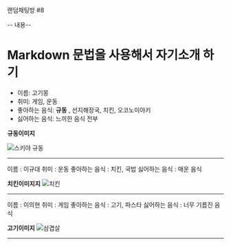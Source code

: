 랜덤채팅방 #8

-- 내용--

Markdown 문법을 사용해서 자기소개 하기
============================

- 이름: 고기몽
- 취미: 게임, 운동
- 좋아하는 음식: **규동** , 선지해장국, 치킨, 오코노미야키
- 싫어하는 음식: 느끼한 음식 전부


**규동이미지**

![스키야 규동](https://www.e-hapi.com/img/goods/L/0710154s.jpg)

-----------------------------------------------------------------------------------------------------------------------


이름 : 이규대
취미 : 운동
좋아하는 음식 : 치킨, 국밥
싫어하는 음식 : 매운 음식

**치킨이미지지**
![치킨](http://www.bhc.co.kr/upload/bhc/menu/macho_20150728_v(1).jpg)

-----------------------------------------------------------------------------------------------------------------------


이름 : 이의현
취미 : 게임
좋아하는 음식 : 고기, 파스타
싫어하는 음식 : 너무 기름진 음식

**고기이미지**
![삼겹살](https://lrl.kr/zaB0)

-----------------------------------------------------------------------------------------------------------------------